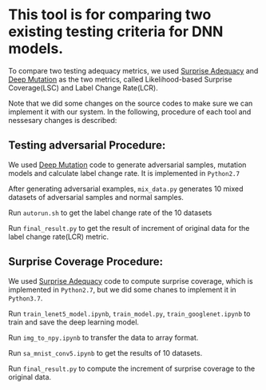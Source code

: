 # This tool is for comparing two existing testing criteria for DNN models.

To compare two testing adequacy metrics, we used [Surprise Adequacy](https://github.com/coinse/sadl) and [Deep Mutation](https://github.com/dgl-prc/m_testing_adversatial_sample) as the two metrics, called Likelihood-based Surprise Coverage(LSC) and Label Change Rate(LCR).

Note that we did some changes on the source codes to make sure we can implement it with our system. In the following, procedure of each tool and nessesary changes is described:


## Testing adversarial Procedure:
We used [Deep Mutation](https://github.com/dgl-prc/m_testing_adversatial_sample) code to generate adversarial samples, mutation models and calculate label change rate. It is implemented in `Python2.7`

After generating adversarial examples, `mix_data.py` generates 10 mixed datasets of adversarial samples and normal samples.

Run `autorun.sh` to get the label change rate of the 10 datasets

Run `final_result.py` to get the result of increment of original data for the label change rate(LCR) metric.


## Surprise Coverage Procedure:
We used [Surprise Adequacy](https://github.com/coinse/sadl) code to compute surprise coverage, which is implemented in `Python2.7`, but we did some chanes to implement it in `Python3.7`.

Run `train_lenet5_model.ipynb`, `train_model.py`, `train_googlenet.ipynb` to train and save the deep learning model.

Run `img_to_npy.ipynb` to transfer the data to array format.

Run `sa_mnist_conv5.ipynb` to get the results of 10 datasets.

Run `final_result.py` to compute the increment of surprise coverage to the original data.



	
